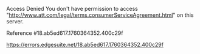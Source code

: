 Access Denied
You don't have permission to access "http://www.att.com/legal/terms.consumerServiceAgreement.html" on this server.

Reference #18.ab5ed617.1760364352.400c29f

https://errors.edgesuite.net/18.ab5ed617.1760364352.400c29f
